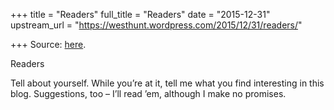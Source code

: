 +++
title = "Readers"
full_title = "Readers"
date = "2015-12-31"
upstream_url = "https://westhunt.wordpress.com/2015/12/31/readers/"

+++
Source: [here](https://westhunt.wordpress.com/2015/12/31/readers/).

Readers

Tell about yourself. While you’re at it, tell me what you find
interesting in this blog. Suggestions, too – I’ll read ’em, although I
make no promises.
